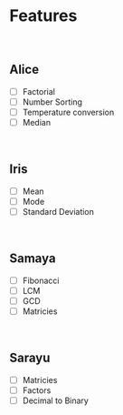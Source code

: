 
# Features
<br>

## Alice
- [ ] Factorial
- [ ] Number Sorting
- [ ] Temperature conversion
- [ ] Median
<br>

## Iris
- [ ] Mean
- [ ] Mode
- [ ] Standard Deviation
<br>

## Samaya
- [ ] Fibonacci
- [ ] LCM
- [ ] GCD
- [ ] Matricies
<br>

## Sarayu
- [ ] Matricies
- [ ] Factors
- [ ] Decimal to Binary

